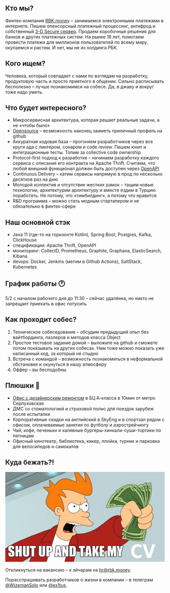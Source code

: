 ## Кто мы?

Финтех-компания [RBK.money](https://habr.com/ru/company/rbkmoney/) – занимаемся электронными платежами в интернете. 
Пишем опенсорсный платежный процессинг, антифрод и собственный [3-D Secure сервер](https://en.wikipedia.org/wiki/3-D_Secure). 
Продаем коробочные решения для банков и других платежных систем. На рынке 18 лет, помогаем провести платежи для миллионов пользователей по всему миру, окупаемся и растем. 
И нет, мы не из холдинга РБК.

## Кого ищем?

Человека, который совпадает с нами по взглядам на разработку, продуктовую часть и просто приятного в общении. Сильно расписывать бесполезно – лучше познакомимся на собесе. Да, в джаву и вокруг тоже надо уметь.

## Что будет интересного?

- Микросервисная архитектура, которая решает реальные задачи, а не «чтобы было»
- [Opensource](https://github.com/rbkmoney) – возможность наконец заиметь приличный профиль на github
- Аккуратная кодовая база – прогоняем разработчиков через все круги ада с линтером, сонаром и code review. Пишем юнит и интеграционные тесты. Топим за collective code ownership
- Protocol-first подход к разработке – начинаем разработку каждого сервиса с описания его контракта на Apache Thrift. Считаем, что любой внешний функционал должен быть доступен через [OpenAPI](https://developer.rbk.money/api)
- Continuous Delivery – катим сервисы напрямую в прод по несколько десятков раз на дню
- Молодой коллектив и отсутствие жестких рамок – тащим новые технологии, архитектурим архитектуру и вместе ездим в Турцию поработать. Не потому, что «тимбилдинг», а потому что нравится
- R&D программа – можно стать модным стартапером и не обязательно в финтех-сфере

## Наш основной стэк

- Java 11 (где-то на горизонте Kotlin), Spring Boot, Postgres, Kafka, ClickHouse
- спецификации: Apache Thrift, OpenAPI
- мониторинг: CollectD, Prometheus, Graphite, Graphana, ElasticSearch, Kibana
- devops: Docker, Jenkins (метим в Github Actions), SaltStack, Kubernetes

## График работы 🕐

5/2 с началом рабочего дня до 11:30 – сейчас удалёнка, но никто не запрещает приехать в офис потусить


## Как проходит собес?

1. Техническое собеседование – обсудим предыдущий опыт без вайтбординга, пазлеров и методов класса Object
2. Простое тестовое задание домой – выложите на github и сможете потом показывать на других собесах. Нам тоже можно показать уже написанный код, за который не стыдно
3. Встреча с командой – возможность познакомиться в неформальной обстановке и окунуться в нашу атмосферу
4. Оффер – вы бесподобны

## Плюшки 🍰

- [Офис с дизайнерским ремонтом](https://www.officenext.ru/projects/project-37863-rbk-money/) в БЦ А-класса в 10мин от метро Серпуховская
- ДМС со стоматологией и страховой полис для поездок зарубеж после испыталки
- Корпоративные скидки на английский в SkyEng и в спортзал рядом с офисом, оплачиваемые занятия по футболу и аэрострейчингу
- Чай, кофе, печеньки и халявные бургеры-хинкали-суши-тортики по пятницам
- Офисный кинотеатр, библиотека, кикер, плойка, турник и парковка для велосипедов и самокатов

## Куда бежать?!

![shut_up_and_take_my_cv.png](shut_up_and_take_my_cv.png)

Откликнуться на вакансию – к эйчарам на [hr@rbk.money](mailto:hr@rbk.money).

Порасспрашивать разработчиков о жизни в компании – в телеграм [@WizemanSolo](https://t.me/WizemanSolo) или [@ex1tus](https://t.me/ex1tus).
